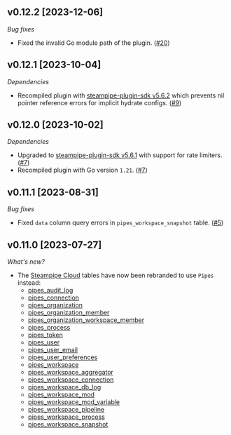 ## v0.12.2 [2023-12-06]

_Bug fixes_

- Fixed the invalid Go module path of the plugin. ([#20](https://github.com/turbot/steampipe-plugin-pipes/pull/20))

## v0.12.1 [2023-10-04]

_Dependencies_

- Recompiled plugin with [steampipe-plugin-sdk v5.6.2](https://github.com/turbot/steampipe-plugin-sdk/blob/main/CHANGELOG.md#v562-2023-10-03) which prevents nil pointer reference errors for implicit hydrate configs. ([#9](https://github.com/turbot/steampipe-plugin-pipes/pull/9))

## v0.12.0 [2023-10-02]

_Dependencies_

- Upgraded to [steampipe-plugin-sdk v5.6.1](https://github.com/turbot/steampipe-plugin-sdk/blob/main/CHANGELOG.md#v561-2023-09-29) with support for rate limiters. ([#7](https://github.com/turbot/steampipe-plugin-pipes/pull/7))
- Recompiled plugin with Go version `1.21`. ([#7](https://github.com/turbot/steampipe-plugin-pipes/pull/7))

## v0.11.1 [2023-08-31]

_Bug fixes_

- Fixed `data` column query errors in `pipes_workspace_snapshot` table. ([#5](https://github.com/turbot/steampipe-plugin-pipes/pull/5))

## v0.11.0 [2023-07-27]

_What's new?_

- The [Steampipe Cloud](https://hub.steampipe.io/plugins/turbot/steampipecloud/tables) tables have now been rebranded to use `Pipes` instead:
  - [pipes_audit_log](https://hub.steampipe.io/plugins/turbot/pipes/tables/pipes_audit_log)
  - [pipes_connection](https://hub.steampipe.io/plugins/turbot/pipes/tables/pipes_connection)
  - [pipes_organization](https://hub.steampipe.io/plugins/turbot/pipes/tables/pipes_organization)
  - [pipes_organization_member](https://hub.steampipe.io/plugins/turbot/pipes/tables/pipes_organization_member)
  - [pipes_organization_workspace_member](https://hub.steampipe.io/plugins/turbot/pipes/tables/pipes_organization_workspace_member)
  - [pipes_process](https://hub.steampipe.io/plugins/turbot/pipes/tables/pipes_process)
  - [pipes_token](https://hub.steampipe.io/plugins/turbot/pipes/tables/pipes_token)
  - [pipes_user](https://hub.steampipe.io/plugins/turbot/pipes/tables/pipes_user)
  - [pipes_user_email](https://hub.steampipe.io/plugins/turbot/pipes/tables/pipes_user_email)
  - [pipes_user_preferences](https://hub.steampipe.io/plugins/turbot/pipes/tables/pipes_user_preferences)
  - [pipes_workspace](https://hub.steampipe.io/plugins/turbot/pipes/tables/pipes_workspace)
  - [pipes_workspace_aggregator](https://hub.steampipe.io/plugins/turbot/pipes/tables/pipes_workspace_aggregator)
  - [pipes_workspace_connection](https://hub.steampipe.io/plugins/turbot/pipes/tables/pipes_workspace_connection)
  - [pipes_workspace_db_log](https://hub.steampipe.io/plugins/turbot/pipes/tables/pipes_workspace_db_log)
  - [pipes_workspace_mod](https://hub.steampipe.io/plugins/turbot/pipes/tables/pipes_workspace_mod)
  - [pipes_workspace_mod_variable](https://hub.steampipe.io/plugins/turbot/pipes/tables/pipes_workspace_mod_variable)
  - [pipes_workspace_pipeline](https://hub.steampipe.io/plugins/turbot/pipes/tables/pipes_workspace_pipeline)
  - [pipes_workspace_process](https://hub.steampipe.io/plugins/turbot/pipes/tables/pipes_workspace_process)
  - [pipes_workspace_snapshot](https://hub.steampipe.io/plugins/turbot/pipes/tables/pipes_workspace_snapshot)
